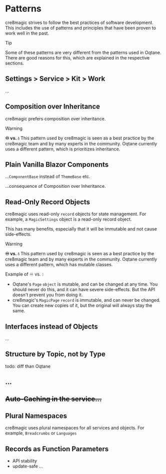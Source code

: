 # Patterns

cre8magic strives to follow the best practices of software development.
This includes the use of patterns and principles that have been proven to work well in the past.

> [!TIP]
> Some of these patterns are very different from the patterns used in Oqtane.
> There are good reasons for this, which are explained in the respective sections.

## Settings > Service > Kit > Work

...



## Composition over Inheritance

cre8magic prefers composition over inheritance.

> [!WARNING]
> **♾️ vs. 💧**
> This pattern used by cre8magic is seen as a best practice by the cre8magic team
> and by many experts in the community.
> Oqtane currently uses a different pattern, which is prioritizes inheritance.

## Plain Vanilla Blazor Components

...`ComponentBase` instead of `ThemeBase` etc.

...consequence of Composition over Inheritance.

## Read-Only Record Objects

cre8magic uses read-only `record` objects for state management.
For example, a `MagicSettings` object is a read-only record object.

This has many benefits, especially that it will be immutable and not cause side-effects.

> [!WARNING]
> **♾️ vs. 💧**
> This pattern used by cre8magic is seen as a best practice by the cre8magic team
> and by many experts in the community.
> Oqtane currently uses a different pattern, which has mutable classes.

Example of ♾️ vs. 💧

* Oqtane's `Page` `object` is mutable, and can be changed at any time.
    You should never do this, and it can have severe side-effects.
    But the API doesn't prevent you from doing it.
* cre8magic's `MagicPage` `record` is immutable, and can never be changed.
    You can create new copies of it, but the original will always stay the same.

## Interfaces instead of Objects

...

## Structure by Topic, not by Type

todo: diff than Oqtane

## ...

## ~~Auto-Caching in the service...~~


## Plural Namespaces

cre8magic uses plural namespaces for all services and objects.
For example, `Breadcrumbs` or `Languages`


## Records as Function Parameters

* API stability
* update-safe
...

